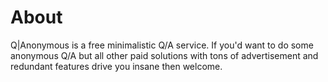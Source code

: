# About
Q|Anonymous is a free minimalistic Q/A service. If you'd want to do some anonymous Q/A but all other paid solutions with tons of advertisement and redundant features drive you insane then welcome.